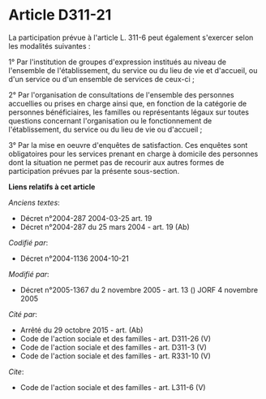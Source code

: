 # Article D311-21

La participation prévue à l'article L. 311-6 peut également s'exercer selon les modalités suivantes : 

1° Par l'institution de groupes d'expression institués au niveau de l'ensemble de l'établissement, du service ou du lieu de
vie et d'accueil, ou d'un service ou d'un ensemble de services de ceux-ci ; 

2° Par l'organisation de consultations de l'ensemble des personnes accuellies ou prises en charge ainsi que, en fonction de
la catégorie de personnes bénéficiaires, les familles ou représentants légaux sur toutes questions concernant l'organisation
ou le fonctionnement de l'établissement, du service ou du lieu de vie ou d'accueil ; 

3° Par la mise en oeuvre d'enquêtes de satisfaction. Ces enquêtes sont obligatoires pour les services prenant en charge à
domicile des personnes dont la situation ne permet pas de recourir aux autres formes de participation prévues par la présente
sous-section.

**Liens relatifs à cet article**

_Anciens textes_:

  - Décret n°2004-287 2004-03-25 art. 19
  - Décret n°2004-287 du 25 mars 2004 - art. 19 (Ab)

_Codifié par_:

  - Décret n°2004-1136 2004-10-21

_Modifié par_:

  - Décret n°2005-1367 du 2 novembre 2005 - art. 13 () JORF 4 novembre 2005

_Cité par_:

  - Arrêté du 29 octobre 2015 - art. (Ab)
  - Code de l'action sociale et des familles - art. D311-26 (V)
  - Code de l'action sociale et des familles - art. D311-3 (V)
  - Code de l'action sociale et des familles - art. R331-10 (V)

_Cite_:

  - Code de l'action sociale et des familles - art. L311-6 (V)
